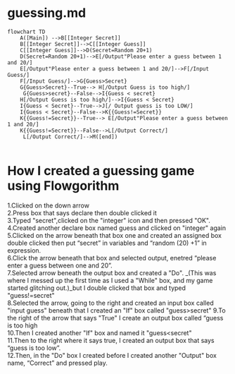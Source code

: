 # guessing.md 

``` mermaid
flowchart TD
    A([Main]) -->B[[Integer Secret]]
    B[[Integer Secret]]-->C[[Integer Guess]]
    C[[Integer Guess]]-->D(Secret=Random 20+1)
    D(Secret=Random 20+1)-->E[/Output"Please enter a guess between 1 and 20/]
    E[/Output"Please enter a guess between 1 and 20/]-->F[/Input Guess/]
    F[/Input Guess/]-->G{Guess>Secret}
    G{Guess>Secret}--True--> H[/Output Guess is too high/]
     G{Guess>secret}--False-->I{Guess < secret}
    H[/Output Guess is too high/]-->I{Guess < Secret}
    I{Guess < Secret}--True-->J[/ Output guess is too LOW/]
    I{Guess < Secret}--False-->K{{Guess!=Secret}}
    K{{Guess!=Secret}}--True--> E[/Output"Please enter a guess between 1 and 20/]
    K{{Guess!=Secret}}--False-->L[/Output Correct/]
     L[/Output Correct/]-->M([end])


```
# How I created a guessing game using Flowgorithm

1.Clicked on the down arrow  
2.Press box that says declare then double clicked it  
3.Typed "secret",clicked on the "integer" icon and then pressed "OK".  
4.Created another declare box named guess and clicked on "integer" again  
5.Clicked on the arrow beneath that box one and created an assigned box double clicked then put “secret” in variables and  “random (20) +1” in expression.  
6.Click the arrow beneath that box and selected output, enetred “please enter a guess between one and 20”.  
7.Selected arrow beneath the output box and created a "Do". _(This was where I messed up the first time as I used a "While" box, and my game started glitching out.)_but I double clicked that box and typed "guess!=secret"   
8.Selected the arrow, going to the right and created an input box called "input guess" beneath that I created an "If" box called "guess>secret" 
9.To the right of the arrow that says "True" I create an output box called  “guess is too high  
10.Then I created another "If" box and named it "guess<secret"  
11.Then to the right where it says true, I created an output box that says “guess is too low”.  
12.Then, in the "Do" box I created before I created another "Output" box name, “Correct” and pressed play. 


